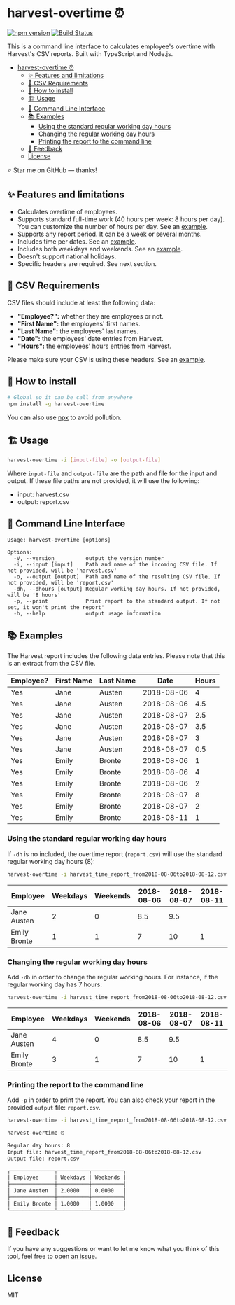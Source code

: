 # harvest-overtime ⏰

[![npm version](https://badge.fury.io/js/harvest-overtime.svg)](https://badge.fury.io/js/harvest-overtime)
[![Build Status](https://github.com/flandrade/harvest-overtime/workflows/harvest-overtime/badge.svg)](https://github.com/flandrade/harvest-overtime/actions)

This is a command line interface to calculates employee's overtime with Harvest's CSV reports. Built with TypeScript and Node.js.

- [harvest-overtime ⏰](#harvest-overtime-%e2%8f%b0)
  - [✨ Features and limitations](#%e2%9c%a8-features-and-limitations)
  - [📌 CSV Requirements](#%f0%9f%93%8c-csv-requirements)
  - [🚀 How to install](#%f0%9f%9a%80-how-to-install)
  - [🏗 Usage](#%f0%9f%8f%97-usage)
  - [🔨 Command Line Interface](#%f0%9f%94%a8-command-line-interface)
  - [📚 Examples](#%f0%9f%93%9a-examples)
    - [Using the standard regular working day hours](#using-the-standard-regular-working-day-hours)
    - [Changing the regular working day hours](#changing-the-regular-working-day-hours)
    - [Printing the report to the command line](#printing-the-report-to-the-command-line)
  - [📣 Feedback](#%f0%9f%93%a3-feedback)
  - [License](#license)

⭐ Star me on GitHub — thanks!

## ✨ Features and limitations

- Calculates overtime of employees.
- Supports standard full-time work (40 hours per week: 8 hours per day). You can customize the number
  of hours per day. See an [example](#examples).
- Supports any report period. It can be a week or several months.
- Includes time per dates. See an [example](#examples).
- Includes both weekdays and weekends. See an [example](#examples).
- Doesn't support national holidays.
- Specific headers are required. See next section.

## 📌 CSV Requirements

CSV files should include at least the following data:

- **"Employee?":** whether they are employees or not.
- **"First Name":** the employees' first names.
- **"Last Name":** the employees' last names.
- **"Date":** the employees' date entries from Harvest.
- **"Hours":** the employees' hours entries from Harvest.

Please make sure your CSV is using these headers. See an [example](https://raw.githubusercontent.com/flandrade/harvest-overtime/master/harvest-example.csv).

## 🚀 How to install

```bash
# Global so it can be call from anywhere
npm install -g harvest-overtime
```

You can also use [npx](https://blog.npmjs.org/post/162869356040/introducing-npx-an-npm-package-runner) to avoid pollution.

## 🏗 Usage

```bash
harvest-overtime -i [input-file] -o [output-file]
```

Where `input-file` and `output-file` are the path and file for the
input and output. If these file paths are not provided, it will
use the following:

- input: harvest.csv
- output: report.csv

## 🔨 Command Line Interface

```
Usage: harvest-overtime [options]

Options:
  -V, --version          output the version number
  -i, --input [input]    Path and name of the incoming CSV file. If not provided, will be 'harvest.csv'
  -o, --output [output]  Path and name of the resulting CSV file. If not provided, will be 'report.csv'
  -dh, --dhours [output] Regular working day hours. If not provided, will be '8 hours'
  -p, --print            Print report to the standard output. If not set, it won't print the report'
  -h, --help             output usage information
```

## 📚 Examples

The Harvest report includes the following data entries. Please note that
this is an extract from the CSV file.

|Employee? | First Name | Last Name | Date       | Hours |
|----------|------------|-----------|------------|-------|
| Yes      | Jane       | Austen    | 2018-08-06 | 4     |
| Yes      | Jane       | Austen    | 2018-08-06 | 4.5   |
| Yes      | Jane       | Austen    | 2018-08-07 | 2.5   |
| Yes      | Jane       | Austen    | 2018-08-07 | 3.5   |
| Yes      | Jane       | Austen    | 2018-08-07 | 3     |
| Yes      | Jane       | Austen    | 2018-08-07 | 0.5   |
| Yes      | Emily      | Bronte    | 2018-08-06 | 1     |
| Yes      | Emily      | Bronte    | 2018-08-06 | 4     |
| Yes      | Emily      | Bronte    | 2018-08-06 | 2     |
| Yes      | Emily      | Bronte    | 2018-08-07 | 8     |
| Yes      | Emily      | Bronte    | 2018-08-07 | 2     |
| Yes      | Emily      | Bronte    | 2018-08-11 | 1     |

### Using the standard regular working day hours

If `-dh` is no included, the overtime report (`report.csv`) will use the standard regular
working day hours (8):

```bash
harvest-overtime -i harvest_time_report_from2018-08-06to2018-08-12.csv -o report.csv
```

|Employee      | Weekdays | Weekends | 2018-08-06 | 2018-08-07 | 2018-08-11 |
|--------------|----------|----------|------------|------------|------------|
| Jane Austen  | 2        | 0        | 8.5        | 9.5        |            |
| Emily Bronte | 1        | 1        | 7          | 10         | 1          |

### Changing the regular working day hours

Add `-dh` in order to change the regular working hours. For instance, if the regular working
day has 7 hours:

```bash
harvest-overtime -i harvest_time_report_from2018-08-06to2018-08-12.csv -o report.csv -dh 7
```

|Employee      | Weekdays | Weekends | 2018-08-06 | 2018-08-07 | 2018-08-11 |
|--------------|----------|----------|------------|------------|------------|
| Jane Austen  | 4        | 0        | 8.5        | 9.5        |            |
| Emily Bronte | 3        | 1        | 7          | 10         | 1          |

### Printing the report to the command line

Add `-p` in order to print the report. You can also check your report in the
provided `output` file: `report.csv`.

```bash
harvest-overtime -i harvest_time_report_from2018-08-06to2018-08-12.csv -o report.csv -p
```

```bash
harvest-overtime ⏰

Regular day hours: 8
Input file: harvest_time_report_from2018-08-06to2018-08-12.csv
Output file: report.csv

┌──────────────┬──────────┬──────────┐
│ Employee     │ Weekdays │ Weekends │
├──────────────┼──────────┼──────────┤
│ Jane Austen  │ 2.0000   │ 0.0000   │
├──────────────┼──────────┼──────────┤
│ Emily Bronte │ 1.0000   │ 1.0000   │
└──────────────┴──────────┴──────────┘
```

## 📣 Feedback
If you have any suggestions or want to let me know what you think of this tool, feel free to open [an issue](https://github.com/flandrade/harvest-overtime/issues).

## License
MIT
